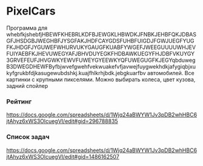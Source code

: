 # PixelCars
Программа для whebfkjshebfjHBEWFKHEBRLKDFBJEWGKLHBWDKJFNBKJEHBFQKJDBASGFJHSDGBJWEGHBFJYSGFAKJHDFCAYGDSFUHBFUIGDJFGWJUEGFYUGFKJHDGFJYGUWEFWHURVUKYGAUGFKUABFYWGEFJWEEGUUUUWHJEVFUIYAEBFKJHEVUWEGYAFJBHVDUYEGKFHDBAWKUEGYFHJDBFVKUYGY3GRVEFEUFJHVGWKYEWVFUWEYGYEEWKYQFUWEGUGFKJEGYqbduwegB3DWEGDHEWFByfbjwvefgwehfvekwuakefvfjavwejfuygwekhdkjafygiqbjxukyfgrukbfdjkasugewubdshkj.kuajfhlkrhjbdk.jebgkuarfbv автомобилей. Все картинки с крупными пикселями. Можно выбирать колеса, цвет кузова, задний спойлер

### Рейтинг
https://docs.google.com/spreadsheets/d/1Wjq24aBWYW1Jv3pDB2whHBC6jtAhyz6xWS3OlcuegVI/edit#gid=296788835

### Список задач
https://docs.google.com/spreadsheets/d/1Wjq24aBWYW1Jv3pDB2whHBC6jtAhyz6xWS3OlcuegVI/edit#gid=1486162507
